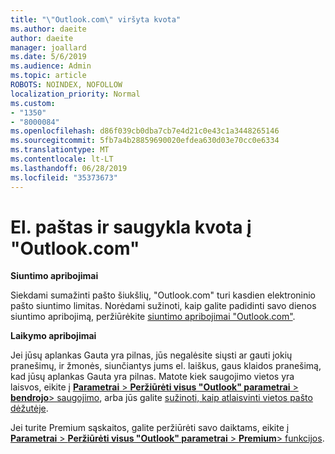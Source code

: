 ```yaml
---
title: "\"Outlook.com\" viršyta kvota"
ms.author: daeite
author: daeite
manager: joallard
ms.date: 5/6/2019
ms.audience: Admin
ms.topic: article
ROBOTS: NOINDEX, NOFOLLOW
localization_priority: Normal
ms.custom:
- "1350"
- "8000084"
ms.openlocfilehash: d86f039cb0dba7cb7e4d21c0e43c1a3448265146
ms.sourcegitcommit: 5fb7a4b28859690020efdea630d03e70cc0e6334
ms.translationtype: MT
ms.contentlocale: lt-LT
ms.lasthandoff: 06/28/2019
ms.locfileid: "35373673"
---
```

# <a name="email-and-storage-quota-in-outlookcom"></a>El. paštas ir saugykla kvota į "Outlook.com"

**Siuntimo apribojimai**

Siekdami sumažinti pašto šiukšlių, "Outlook.com" turi kasdien elektroninio pašto siuntimo limitas. Norėdami sužinoti, kaip galite padidinti savo dienos siuntimo apribojimą, peržiūrėkite [siuntimo apribojimai "Outlook.com"](https://support.office.com/article/279ee200-594c-40f0-9ec8-bb6af7735c2e).

**Laikymo apribojimai**

Jei jūsų aplankas Gauta yra pilnas, jūs negalėsite siųsti ar gauti jokių pranešimų, ir žmonės, siunčiantys jums el. laiškus, gaus klaidos pranešimą, kad jūsų aplankas Gauta yra pilnas. Matote kiek saugojimo vietos yra laisvos, eikite į [ **Parametrai** > **Peržiūrėti visus "Outlook" parametrai** > **bendrojo**> saugojimo](https://outlook.live.com/mail/options/general/storage), arba jūs galite [sužinoti, kaip atlaisvinti vietos pašto dėžutėje](https://support.office.com/article/7ac99134-69e5-4619-ac0b-2d313bba5e9e).

Jei turite Premium sąskaitos, galite peržiūrėti savo daiktams, eikite į [ **Parametrai** > **Peržiūrėti visus "Outlook" parametrai** > **Premium**> funkcijos](https://outlook.live.com/mail/options/premium/features).